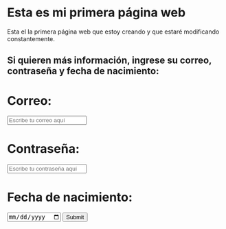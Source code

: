 <!DOCTYPE html>
<html lang="en">
<head>
<title>Mi primera página web</title>
</head>
<body>
 <h1>Esta es mi primera página web</h1>
 <p>Esta el la primera página web que estoy creando y que estaré modificando constantemente.</p>
 <h2>Si quieren más información, ingrese su correo, contraseña y fecha de nacimiento:</h2>
  <form>
    <h1>Correo:</h1>
    <input type="email" required placeholder="Escribe tu correo aquí">
    <h1>Contraseña:</h1>
    <input type="password" required placeholder="Escribe tu contraseña aquí">
    <h1>Fecha de nacimiento:</h1>
    <input type="date" required>
    <input type="submit">
  </form>
</body>
</html>
